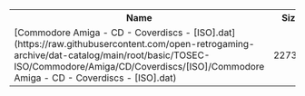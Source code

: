 <table>
<tr><th>Name</th><th>Size</th></tr>
<tr><td>[Commodore Amiga - CD - Coverdiscs - [ISO].dat](https://raw.githubusercontent.com/open-retrogaming-archive/dat-catalog/main/root/basic/TOSEC-ISO/Commodore/Amiga/CD/Coverdiscs/[ISO]/Commodore Amiga - CD - Coverdiscs - [ISO].dat)</td><td>227320</td></tr>
</table>
